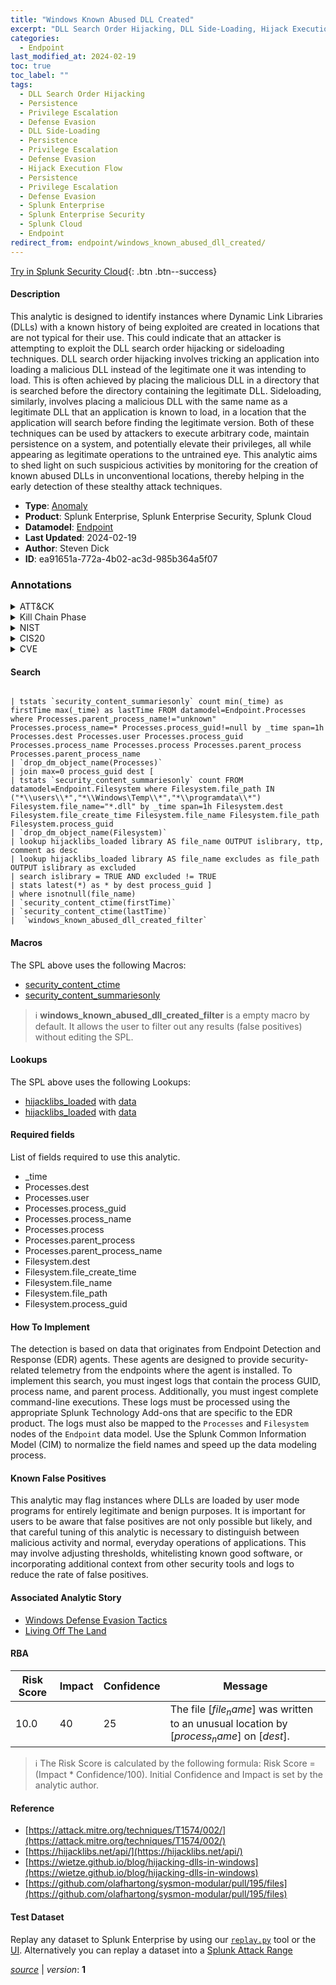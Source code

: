 ```yaml
---
title: "Windows Known Abused DLL Created"
excerpt: "DLL Search Order Hijacking, DLL Side-Loading, Hijack Execution Flow"
categories:
  - Endpoint
last_modified_at: 2024-02-19
toc: true
toc_label: ""
tags:
  - DLL Search Order Hijacking
  - Persistence
  - Privilege Escalation
  - Defense Evasion
  - DLL Side-Loading
  - Persistence
  - Privilege Escalation
  - Defense Evasion
  - Hijack Execution Flow
  - Persistence
  - Privilege Escalation
  - Defense Evasion
  - Splunk Enterprise
  - Splunk Enterprise Security
  - Splunk Cloud
  - Endpoint
redirect_from: endpoint/windows_known_abused_dll_created/
---
```




[Try in Splunk Security Cloud](https://www.splunk.com/en_us/cyber-security.html){: .btn .btn--success}

#### Description

This analytic is designed to identify instances where Dynamic Link Libraries (DLLs) with a known history of being exploited are created in locations that are not typical for their use. This could indicate that an attacker is attempting to exploit the DLL search order hijacking or sideloading techniques. DLL search order hijacking involves tricking an application into loading a malicious DLL instead of the legitimate one it was intending to load. This is often achieved by placing the malicious DLL in a directory that is searched before the directory containing the legitimate DLL. Sideloading, similarly, involves placing a malicious DLL with the same name as a legitimate DLL that an application is known to load, in a location that the application will search before finding the legitimate version. Both of these techniques can be used by attackers to execute arbitrary code, maintain persistence on a system, and potentially elevate their privileges, all while appearing as legitimate operations to the untrained eye. This analytic aims to shed light on such suspicious activities by monitoring for the creation of known abused DLLs in unconventional locations, thereby helping in the early detection of these stealthy attack techniques.

- **Type**: [Anomaly](https://github.com/splunk/security_content/wiki/Detection-Analytic-Types)
- **Product**: Splunk Enterprise, Splunk Enterprise Security, Splunk Cloud
- **Datamodel**: [Endpoint](https://docs.splunk.com/Documentation/CIM/latest/User/Endpoint)
- **Last Updated**: 2024-02-19
- **Author**: Steven Dick
- **ID**: ea91651a-772a-4b02-ac3d-985b364a5f07

### Annotations
<details>
  <summary>ATT&CK</summary>

<div markdown="1">

#### [ATT&CK](https://attack.mitre.org/)

| ID          | Technique   | Tactic         |
| ----------- | ----------- |--------------- |
| [T1574.001](https://attack.mitre.org/techniques/T1574/001/) | DLL Search Order Hijacking | Persistence, Privilege Escalation, Defense Evasion |

| [T1574.002](https://attack.mitre.org/techniques/T1574/002/) | DLL Side-Loading | Persistence, Privilege Escalation, Defense Evasion |

| [T1574](https://attack.mitre.org/techniques/T1574/) | Hijack Execution Flow | Persistence, Privilege Escalation, Defense Evasion |

</div>
</details>


<details>
  <summary>Kill Chain Phase</summary>

<div markdown="1">

* Installation
* Exploitation


</div>
</details>


<details>
  <summary>NIST</summary>

<div markdown="1">

* DE.AE



</div>
</details>

<details>
  <summary>CIS20</summary>

<div markdown="1">

* CIS 10



</div>
</details>

<details>
  <summary>CVE</summary>

<div markdown="1">


</div>
</details>


#### Search

```

| tstats `security_content_summariesonly` count min(_time) as firstTime max(_time) as lastTime FROM datamodel=Endpoint.Processes where Processes.parent_process_name!="unknown" Processes.process_name=* Processes.process_guid!=null by _time span=1h Processes.dest Processes.user Processes.process_guid Processes.process_name Processes.process Processes.parent_process Processes.parent_process_name 
| `drop_dm_object_name(Processes)` 
| join max=0 process_guid dest [
| tstats `security_content_summariesonly` count FROM datamodel=Endpoint.Filesystem where Filesystem.file_path IN ("*\\users\\*","*\\Windows\Temp\\*","*\\programdata\\*") Filesystem.file_name="*.dll" by _time span=1h Filesystem.dest Filesystem.file_create_time Filesystem.file_name Filesystem.file_path Filesystem.process_guid 
| `drop_dm_object_name(Filesystem)` 
| lookup hijacklibs_loaded library AS file_name OUTPUT islibrary, ttp, comment as desc 
| lookup hijacklibs_loaded library AS file_name excludes as file_path OUTPUT islibrary as excluded 
| search islibrary = TRUE AND excluded != TRUE 
| stats latest(*) as * by dest process_guid ] 
| where isnotnull(file_name) 
| `security_content_ctime(firstTime)` 
| `security_content_ctime(lastTime)` 
|  `windows_known_abused_dll_created_filter`
```

#### Macros
The SPL above uses the following Macros:
* [security_content_ctime](https://github.com/splunk/security_content/blob/develop/macros/security_content_ctime.yml)
* [security_content_summariesonly](https://github.com/splunk/security_content/blob/develop/macros/security_content_summariesonly.yml)

> :information_source:
> **windows_known_abused_dll_created_filter** is a empty macro by default. It allows the user to filter out any results (false positives) without editing the SPL.

#### Lookups
The SPL above uses the following Lookups:

* [hijacklibs_loaded](https://github.com/splunk/security_content/blob/develop/lookups/hijacklibs_loaded.yml) with [data](https://github.com/splunk/security_content/tree/develop/lookups/hijacklibs_loaded.csv)
* [hijacklibs_loaded](https://github.com/splunk/security_content/blob/develop/lookups/hijacklibs_loaded.yml) with [data](https://github.com/splunk/security_content/tree/develop/lookups/hijacklibs_loaded.csv)



#### Required fields
List of fields required to use this analytic.
* _time
* Processes.dest
* Processes.user
* Processes.process_guid
* Processes.process_name
* Processes.process
* Processes.parent_process
* Processes.parent_process_name
* Filesystem.dest
* Filesystem.file_create_time
* Filesystem.file_name
* Filesystem.file_path
* Filesystem.process_guid



#### How To Implement
The detection is based on data that originates from Endpoint Detection and Response (EDR) agents. These agents are designed to provide security-related telemetry from the endpoints where the agent is installed. To implement this search, you must ingest logs that contain the process GUID, process name, and parent process. Additionally, you must ingest complete command-line executions. These logs must be processed using the appropriate Splunk Technology Add-ons that are specific to the EDR product. The logs must also be mapped to the `Processes` and `Filesystem` nodes of the `Endpoint` data model. Use the Splunk Common Information Model (CIM) to normalize the field names and speed up the data modeling process.
#### Known False Positives
This analytic may flag instances where DLLs are loaded by user mode programs for entirely legitimate and benign purposes. It is important for users to be aware that false positives are not only possible but likely, and that careful tuning of this analytic is necessary to distinguish between malicious activity and normal, everyday operations of applications. This may involve adjusting thresholds, whitelisting known good software, or incorporating additional context from other security tools and logs to reduce the rate of false positives.

#### Associated Analytic Story
* [Windows Defense Evasion Tactics](/stories/windows_defense_evasion_tactics)
* [Living Off The Land](/stories/living_off_the_land)




#### RBA

| Risk Score  | Impact      | Confidence   | Message      |
| ----------- | ----------- |--------------|--------------|
| 10.0 | 40 | 25 | The file [$file_name$] was written to an unusual location by [$process_name$] on [$dest$]. |


> :information_source:
> The Risk Score is calculated by the following formula: Risk Score = (Impact * Confidence/100). Initial Confidence and Impact is set by the analytic author.


#### Reference

* [https://attack.mitre.org/techniques/T1574/002/](https://attack.mitre.org/techniques/T1574/002/)
* [https://hijacklibs.net/api/](https://hijacklibs.net/api/)
* [https://wietze.github.io/blog/hijacking-dlls-in-windows](https://wietze.github.io/blog/hijacking-dlls-in-windows)
* [https://github.com/olafhartong/sysmon-modular/pull/195/files](https://github.com/olafhartong/sysmon-modular/pull/195/files)



#### Test Dataset
Replay any dataset to Splunk Enterprise by using our [`replay.py`](https://github.com/splunk/attack_data#using-replaypy) tool or the [UI](https://github.com/splunk/attack_data#using-ui).
Alternatively you can replay a dataset into a [Splunk Attack Range](https://github.com/splunk/attack_range#replay-dumps-into-attack-range-splunk-server)




[*source*](https://github.com/splunk/security_content/tree/develop/detections/endpoint/windows_known_abused_dll_created.yml) \| *version*: **1**